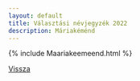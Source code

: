```yaml
---
layout: default
title: Választási névjegyzék 2022
description: Máriakéménd
---
```


{% include Maariakeemeend.html %}

[Vissza](./)